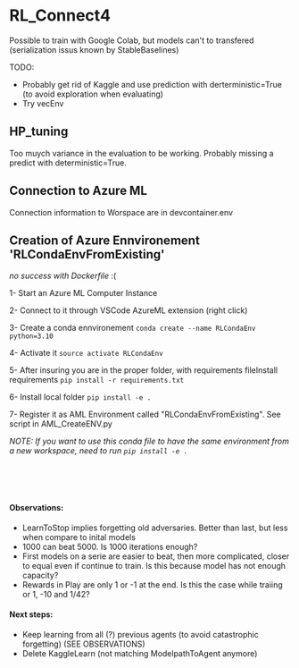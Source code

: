 # RL_Connect4

Possible to train with Google Colab, but models can't to transfered (serialization issus known by StableBaselines)

TODO: 
- Probably get rid of Kaggle and use prediction with derterministic=True (to avoid exploration when evaluating)
- Try vecEnv


## HP_tuning

Too muych variance in the evaluation to be working. Probably missing a predict with deterministic=True.

## Connection to Azure ML

Connection information to Worspace are in devcontainer.env

## Creation of Azure Ennvironement 'RLCondaEnvFromExisting'
<i> no success with Dockerfile  </i> :(

1- Start an Azure ML Computer Instance 

2- Connect to it through VSCode AzureML extension (right click)

3- Create a conda ennvironement `conda create --name RLCondaEnv python=3.10`

4- Activate it `source activate RLCondaEnv`

5- After insuring you are in the proper folder, with requirements fileInstall requirements `pip install -r requirements.txt`

6- Install local folder `pip install -e .`

7- Register it as AML Environment called "RLCondaEnvFromExisting". See script in AML_CreateENV.py

<i>NOTE: If you want to use this conda file to have the same environment from a new workspace, need to run `pip install -e .` </i>


<br><br><br>

#### Observations:
- LearnToStop implies forgetting old adversaries. Better than last, but less when compare to inital models
- 1000 can beat 5000. Is 1000 iterations enough?
- First models on a serie are easier to beat, then more complicated, closer to equal even if continue to train. Is this because model has not enough capacity?
- Rewards in Play are only 1 or -1 at the end. Is this the case while traiing or 1, -10 and 1/42?

#### Next steps:
- Keep learning from all (?) previous agents (to avoid catastrophic forgetting) (SEE OBSERVATIONS)
- Delete KaggleLearn (not matching ModelpathToAgent anymore)


